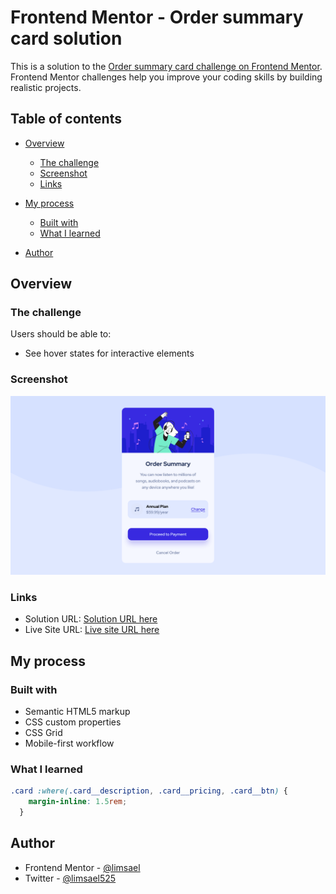 # Frontend Mentor - Order summary card solution

This is a solution to the [Order summary card challenge on Frontend Mentor](https://www.frontendmentor.io/challenges/order-summary-component-QlPmajDUj). Frontend Mentor challenges help you improve your coding skills by building realistic projects. 

## Table of contents

- [Overview](#overview)
  - [The challenge](#the-challenge)
  - [Screenshot](#screenshot)
  - [Links](#links)
- [My process](#my-process)
  - [Built with](#built-with)
  - [What I learned](#what-i-learned)

- [Author](#author)


## Overview

### The challenge

Users should be able to:

- See hover states for interactive elements

### Screenshot

![](./screenshot.png)



### Links

- Solution URL: [Solution URL here](https://www.frontendmentor.io/solutions/order-summary-card-html-sass-9wHOwWOIWk)
- Live Site URL: [Live site URL here](https://limsael.github.io/order-summary-card/)

## My process

### Built with

- Semantic HTML5 markup
- CSS custom properties
- CSS Grid
- Mobile-first workflow


### What I learned



```css
.card :where(.card__description, .card__pricing, .card__btn) {
    margin-inline: 1.5rem;
  }
```


## Author


- Frontend Mentor - [@limsael](https://www.frontendmentor.io/profile/limsael)
- Twitter - [@limsael525](https://www.twitter.com/limsael525)


